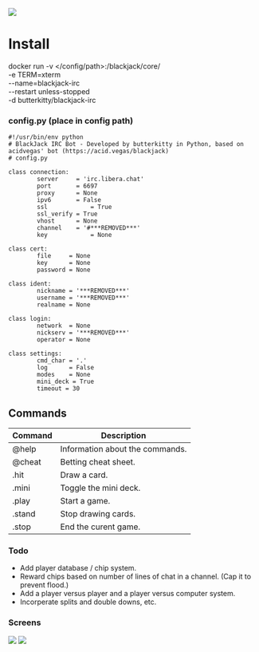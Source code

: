 ![](screens/banner.png)

# Install

docker run -v </config/path>:/blackjack/core/ \
    -e TERM=xterm \
    --name=blackjack-irc \
    --restart unless-stopped \
    -d butterkitty/blackjack-irc

### config.py (place in config path)
```
#!/usr/bin/env python
# BlackJack IRC Bot - Developed by butterkitty in Python, based on acidvegas' bot (https://acid.vegas/blackjack)
# config.py

class connection:
        server     = 'irc.libera.chat'
        port       = 6697
        proxy      = None
        ipv6       = False
        ssl            = True
        ssl_verify = True
        vhost      = None
        channel    = '#***REMOVED***'
        key            = None

class cert:
        file     = None
        key      = None
        password = None

class ident:
        nickname = '***REMOVED***'
        username = '***REMOVED***'
        realname = None

class login:
        network  = None
        nickserv = '***REMOVED***'
        operator = None

class settings:
        cmd_char = '.'
        log      = False
        modes    = None
        mini_deck = True
        timeout = 30
```
## Commands
| Command | Description |
| --- | --- |
| @help | Information about the commands. |
| @cheat | Betting cheat sheet. |
| .hit | Draw a card. |
| .mini | Toggle the mini deck. |
| .play | Start a game. |
| .stand | Stop drawing cards. |
| .stop | End the curent game. |

### Todo
- Add player database / chip system.
- Reward chips based on number of lines of chat in a channel. (Cap it to prevent flood.)
- Add a player versus player and a player versus computer system.
- Incorperate splits and double downs, etc.

### Screens
![](screens/game.png)
![](screens/cheat.png)